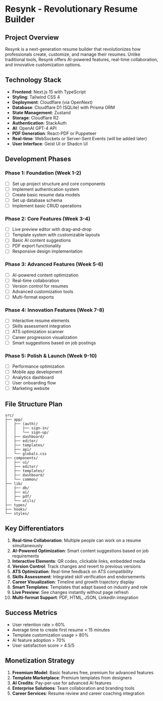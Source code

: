 # Resynk - Revolutionary Resume Builder

## Project Overview
Resynk is a next-generation resume builder that revolutionizes how professionals create, customize, and manage their resumes. Unlike traditional tools, Resynk offers AI-powered features, real-time collaboration, and innovative customization options.

## Technology Stack
- **Frontend**: Next.js 15 with TypeScript
- **Styling**: Tailwind CSS 4
- **Deployment**: Cloudflare (via OpenNext)
- **Database**: Cloudflare D1 (SQLite) with Prisma ORM
- **State Management**: Zustand
- **Storage**: Cloudflare R2
- **Authentication**: StackAuth
- **AI**: OpenAI GPT-4 API
- **PDF Generation**: React-PDF or Puppeteer
- **Real-time**: WebSockets or Server-Sent Events (will be added later)
- **User Interface**: Geist UI or Shadcn UI

## Development Phases

### Phase 1: Foundation (Week 1-2)
- [ ] Set up project structure and core components
- [ ] Implement authentication system
- [ ] Create basic resume data models
- [ ] Set up database schema
- [ ] Implement basic CRUD operations

### Phase 2: Core Features (Week 3-4)
- [ ] Live preview editor with drag-and-drop
- [ ] Template system with customizable layouts
- [ ] Basic AI content suggestions
- [ ] PDF export functionality
- [ ] Responsive design implementation

### Phase 3: Advanced Features (Week 5-6)
- [ ] AI-powered content optimization
- [ ] Real-time collaboration
- [ ] Version control for resumes
- [ ] Advanced customization tools
- [ ] Multi-format exports

### Phase 4: Innovation Features (Week 7-8)
- [ ] Interactive resume elements
- [ ] Skills assessment integration
- [ ] ATS optimization scanner
- [ ] Career progression visualization
- [ ] Smart suggestions based on job postings

### Phase 5: Polish & Launch (Week 9-10)
- [ ] Performance optimization
- [ ] Mobile app development
- [ ] Analytics dashboard
- [ ] User onboarding flow
- [ ] Marketing website

## File Structure Plan

```
src/
├── app/
│   ├── (auth)/
│   │   ├── sign-in/
│   │   └── sign-up/
│   ├── dashboard/
│   ├── editor/
│   ├── templates/
│   ├── api/
│   └── globals.css
├── components/
│   ├── ui/
│   ├── editor/
│   ├── templates/
│   ├── dashboard/
│   └── common/
├── lib/
│   ├── db/
│   ├── ai/
│   ├── pdf/
│   └── utils/
├── types/
├── hooks/
└── styles/
```

## Key Differentiators

1. **Real-time Collaboration**: Multiple people can work on a resume simultaneously
2. **AI-Powered Optimization**: Smart content suggestions based on job requirements
3. **Interactive Elements**: QR codes, clickable links, embedded media
4. **Version Control**: Track changes and revert to previous versions
5. **ATS Optimization**: Real-time feedback on ATS compatibility
6. **Skills Assessment**: Integrated skill verification and endorsements
7. **Career Visualization**: Timeline and growth trajectory display
8. **Smart Templates**: Templates that adapt based on industry and role
9. **Live Preview**: See changes instantly without page refresh
10. **Multi-format Support**: PDF, HTML, JSON, LinkedIn integration

## Success Metrics

- User retention rate > 60%
- Average time to create first resume < 15 minutes
- Template customization usage > 80%
- AI feature adoption > 70%
- User satisfaction score > 4.5/5

## Monetization Strategy

1. **Freemium Model**: Basic features free, premium for advanced features
2. **Template Marketplace**: Premium templates from designers
3. **AI Credits**: Pay-per-use for advanced AI features
4. **Enterprise Solutions**: Team collaboration and branding tools
5. **Career Services**: Resume review and career coaching integration

